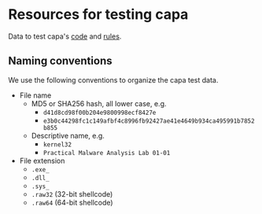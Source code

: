 # Resources for testing capa
Data to test capa's [code](https://github.com/mandiant/capa) and [rules](https://github.com/mandiant/capa-rules).

## Naming conventions
We use the following conventions to organize the capa test data.

- File name
  - MD5 or SHA256 hash, all lower case, e.g.
    - `d41d8cd98f00b204e9800998ecf8427e`
    - `e3b0c44298fc1c149afbf4c8996fb92427ae41e4649b934ca495991b7852b855`
  - Descriptive name, e.g.
    - `kernel32`
    - `Practical Malware Analysis Lab 01-01`
- File extension
  - `.exe_`
  - `.dll_`
  - `.sys_`
  - `.raw32` (32-bit shellcode)
  - `.raw64` (64-bit shellcode)
